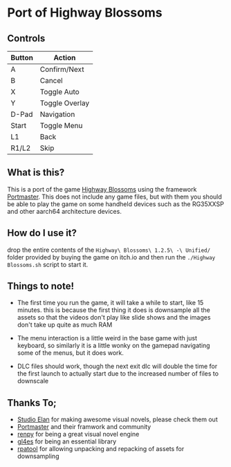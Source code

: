 # Port of Highway Blossoms
## Controls

| Button | Action |
|--|--| 
|A|Confirm/Next|
|B|Cancel|
|X|Toggle Auto|
|Y|Toggle Overlay|
|D-Pad|Navigation|
|Start|Toggle Menu|
|L1|Back|
|R1/L2|Skip|

## What is this?
This is a port of the game [Highway Blossoms](https://vnstudioelan.itch.io/highway-blossoms) 
using the framework [Portmaster](https://portmaster.games/). This does not include
any game files, but with them you should be able to play the game on some handheld devices
such as the RG35XXSP and other aarch64 architecture devices.

## How do I use it? 
drop the entire contents of the `Highway\ Blossoms\ 1.2.5\ -\ Unified/` folder
provided by buying the game on itch.io and then run the `./Highway Blossoms.sh`
script to start it.

## Things to note!
* The first time you run the game, it will take a while to start, like 15 minutes.
this is because the first thing it does is downsample all the assets so that
the videos don't play like slide shows and the images don't take up quite as much
RAM

* The menu interaction is a little weird in the base game with just keyboard,
so similarly it is a little wonky on the gamepad navigating some of the menus,
but it does work.

* DLC files should work, though the next exit dlc will double the time for the first
launch to actually start due to the increased number of files to downscale

## Thanks To;
* [Studio Elan](https://vnstudioelan.com/) for making awesome visual novels, please check them out
* [Portmaster](https://portmaster.games/) and their framwork and community
* [renpy](https://www.renpy.org/) for being a great visual novel engine
* [gl4es](https://github.com/ptitSeb/gl4es) for being an essential library
* [rpatool](https://github.com/shizmob/rpatool) for allowing unpacking and repacking of assets for downsampling




